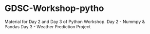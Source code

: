 # GDSC-Workshop-pytho
Material for Day 2 and Day 3 of Python Workshop. 
Day 2 - Nummpy & Pandas
Day 3 - Weather Prediction Project
